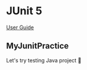 # JUnit 5
[User Guide](https://junit.org/junit5/docs/current/user-guide/)

## MyJunitPractice
Let's try testing Java project 🤩

